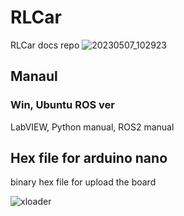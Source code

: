 # RLCar
RLCar docs repo
![20230507_102923](https://github.com/RLmodel/RLCar/assets/32663016/f811e6a3-6740-42c5-b99f-ff7326d057b0)

## Manaul
### Win, Ubuntu ROS ver
LabVIEW, Python manual, ROS2 manual
## Hex file for arduino nano
binary hex file for upload the board

![xloader](https://user-images.githubusercontent.com/32663016/227823399-03a04a84-f2a9-4a4b-a09e-c7dcb68fe870.jpg)
